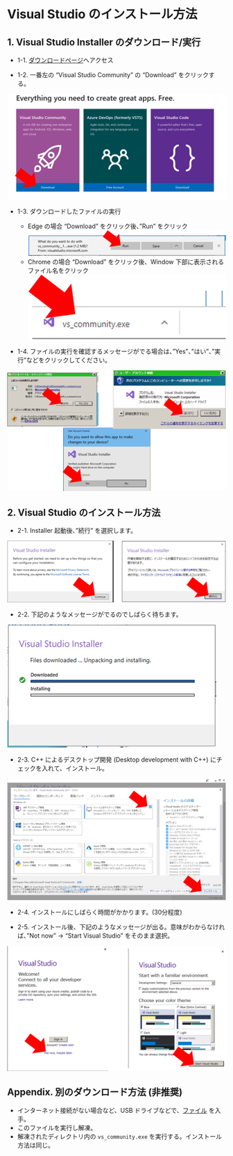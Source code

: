 # Visual Studio のインストール方法

## 1. Visual Studio Installer のダウンロード/実行

* 1-1. [ダウンロードページ](https://visualstudio.microsoft.com/free-developer-offers/)へアクセス

* 1-2. 一番左の “Visual Studio Community” の “Download” をクリックする。

![](./imgs/vs_download_page.png)

* 1-3. ダウンロードしたファイルの実行
    * Edge の場合
    “Download” をクリック後、”Run” をクリック
    ![](./imgs/vs_run_edge.png)
    * Chrome の場合
    “Download” をクリック後、Window 下部に表示されるファイル名をクリック
    ![](./imgs/vs_run_chrome.png)

* 1-4. ファイルの実行を確認するメッセージがでる場合は、”Yes”、”はい”、”実行”などをクリックしてください。

![](./imgs/vs_confirm.png)

## 2. Visual Studio のインストール方法

* 2-1. Installer 起動後、”続行” を選択します。

![](./imgs/vs_continue.png)

* 2-2. 下記のようなメッセージがでるのでしばらく待ちます。

![](./imgs/vs_unpackage.png)

* 2-3. C++ によるデスクトップ開発 (Desktop development with C++) にチェックを入れて、インストール。

![](./imgs/vs_configure1.png)

* 2-4. インストールにしばらく時間がかかります。(30分程度)

* 2-5. インストール後、下記のようなメッセージが出る。意味がわからなければ、”Not now” -> “Start Visual Studio” をそのまま選択。

![](./imgs/vs_configure2.png)

## Appendix. 別のダウンロード方法 (非推奨)

* インターネット接続がない場合など、USB ドライブなどで、[ファイル]() を入手。
* このファイルを実行し解凍。
* 解凍されたディレクトリ内の `vs_community.exe` を実行する。インストール方法は同じ。
